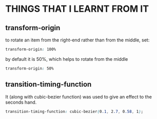 # THINGS THAT I LEARNT FROM IT

## transform-origin
to rotate an item from the right-end rather than from the middle, set:
```css
transform-origin: 100%
```
by default it is 50%, which helps to rotate from the middle
```css
transform-origin: 50%
```
## transition-timing-function
It (along with cubic-bezier function) was used to give an effect to the seconds hand.
```css
transition-timing-function: cubic-bezier(0.1, 2.7, 0.58, 1);
```
